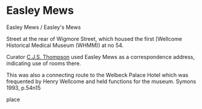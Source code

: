 # Easley Mews

Easley Mews / Easley's Mews

Street at the rear of Wigmore Street, which housed the first \[Wellcome Historical Medical Museum \(WHMM\)\) at no 54.

Curator [C.J.S. Thompson](https://github.com/wellcomecollection/transcribe-wellcome/tree/2609cc68a2c1fd291dbdf143ba793aa71ae9b8c6/researching-the-museum-and-library/places/Thompson,%20Charles%20John%20Samuel/README.md) used Easley Mews as a correspondence address, indicating use of rooms there.

This was also a connecting route to the Welbeck Palace Hotel which was frequented by Henry Wellcome and held functions for the museum. Symons 1993, p.54n15

place


